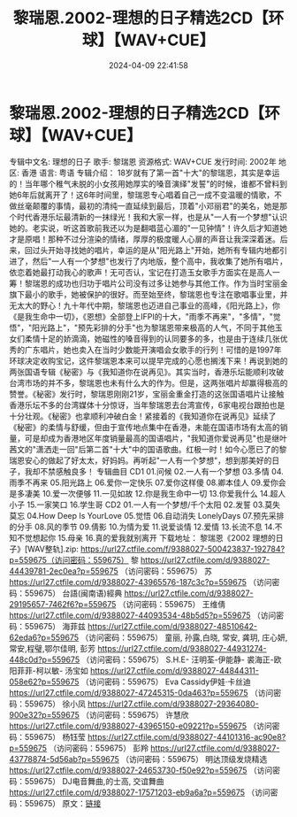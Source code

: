 ﻿---
title: 黎瑞恩.2002-理想的日子精选2CD【环球】【WAV+CUE】
date: 2024-04-09 22:41:58
categories: WAV车载音乐、镜像
tags: 华语中文
---
# 黎瑞恩.2002-理想的日子精选2CD【环球】【WAV+CUE】

专辑中文名: 理想的日子
歌手: 黎瑞恩
资源格式: WAV+CUE
发行时间: 2002年
地区: 香港
语言: 粤语
专辑介绍：
18岁就有了第一首"十大"的黎瑞恩，其实是幸运的！当年哪个稚气未脱的小女孩用她厚实的嗓音演绎"发誓"的时候，谁都不曾料到她6年后就离开了！这6年时间里，黎瑞恩专心唱着自己一成不变温暖的情歌，不做丝毫颠覆的事情，最初的清纯一直延续到最后，顶着"小邓丽君"的美名，她是那个时代香港乐坛最清新的一抹绿光！我和大家一样，也是从"一人有一个梦想"认识她的。老实说，听这首歌前我还以为是翻唱蓝心湄的"一见钟情"！许久后才知道她才是原唱！那种不过分渲染的情绪，厚厚的极度暖人心扉的声音让我深深着迷。后来，回过头开始寻找她的唱片，幸运的是从"阳光路上"开始，她所有专辑内地都引进了，然后"一人有一个梦想"也发行了内地版，整个高中，我收集了她所有唱片，依恋着她最打动我心的歌声！无可否认，宝记在打造玉女歌手方面实在是高人一筹！黎瑞恩的成功也归功于唱片公司没有过多让她参与其他工作。作为当时宝丽金旗下最小的歌手，她被保护的很好。而至始至终，黎瑞恩也专注在歌唱事业里，并无太大的野心！九十年代中期，黎瑞恩也迈进自己事业的高峰，《阳光路上》，你《是我生命中一切》，《恩想》全部登上IFPI的十大，"雨季不再来"，"多情"，"觉悟"，"阳光路上"，"预先彩排的分手"也为黎瑞恩带来极高的人气，不同于其他玉女们柔情十足的娇滴滴，她磁性的嗓音得到的认同要多的多，也是由于连续几张优秀的广东唱片，她也卖入在当时少数能开演唱会女歌手的行列！可惜的是1997年环球决定收购宝记，这件黎瑞恩本来可以提早完成的心愿也搁浅下来！再说到她的两张国语专辑《秘密》与《我知道你在说再见》。其实当时，香港乐坛能顺利攻破台湾市场的并不多，黎瑞恩也未有什么大的作为。但是，这两张唱片却赢得极高的赞誉。《秘密》发行时，黎瑞恩刚刚21岁，宝丽金重金打造的这张国语唱片让接触香港乐坛不多的台湾媒体十分惊讶，当年黎瑞恩去台湾宣传，6家电视台跟拍也是十分壮观。《秘密》也拿顺利冲破白金！紧接着的《我知道你在说再见》延续了《秘密》的柔情与舒缓，但由于宣传地点集中在香港，未能在国语市场有太高的销量，可是却成为香港地区年度销量最高的国语唱片，"我知道你爱说再见"也是继叶茜文的"潇洒走一回"后第二首"十大"中的国语歌曲。红极一时！如今心愿已了的黎瑞恩安心的做起了好太太，好妈妈。再听起"一人有一个梦想"，想到那美好的日子，我却不禁感触良多！
专辑曲目
CD1
01.问候
02.一人有一个梦想
03.多情
04.雨季不再来
05.阳光路上
06.爱你一定快乐
07.爱你这样傻
08.卿本佳人
09.爱你会是多凄美
10.爱一次便够
11.一见如故
12.你是我生命中一切
13.你爱我什么
14.超人小子
15.一家笑口
16.学生哥
CD2
01.一人有一个梦想/千个太阳
02.发誓
03.莫失莫忘
04.How Deep Is YourLove
05.觉悟
06.自动消失 LonelyDays
07.预先采排的分手
08.风的季节
09.倩影
10.为情为爱
11.说爱谈情
12.爱情
13.长流不息
14.不知不觉想起你
15.母亲
16.真的爱我就别离开
下载地址：
黎瑞恩《2002 理想的日子》[WAV整轨].zip: https://url27.ctfile.com/f/9388027-500423837-192784?p=559675（访问密码：559675）
黎
https://url27.ctfile.com/d/9388027-44439781-2ec0ea?p=559675
（访问密码：559675）
苏
https://url27.ctfile.com/d/9388027-43965576-187c3c?p=559675
（访问密码：559675）
台語(闽南语)經典
https://url27.ctfile.com/d/9388027-29195657-7462f6?p=559675
（访问密码：559675）
王维倩
https://url27.ctfile.com/d/9388027-44093534-48b5d5?p=559675
（访问密码：559675）
海菲兹
https://url27.ctfile.com/d/9388027-48510642-62eda6?p=559675
（访问密码：559675）
童丽, 孙露,白晓, 常安, 龚玥, 庄心妍, 常安,程璧,鄂尔佳明, 彭芳
https://url27.ctfile.com/d/9388027-44931274-448c0d?p=559675
（访问密码：559675）
S.H.E- 汪明荃-伊能静- 裘海正-欧阳菲菲-柯以敏- 汤宝如
https://url27.ctfile.com/d/9388027-44844311-058e62?p=559675
（访问密码：559675）
Eva Cassidy伊娃·卡丝迪
https://url27.ctfile.com/d/9388027-47245315-0da463?p=559675
（访问密码：559675）
徐小凤
https://url27.ctfile.com/d/9388027-29364080-900e32?p=559675
（访问密码：559675）
许慧欣
https://url27.ctfile.com/d/9388027-43965150-e09221?p=559675
（访问密码：559675）
杨钰莹
https://url27.ctfile.com/d/9388027-44101316-ac90e8?p=559675
（访问密码：559675）
彭羚
https://url27.ctfile.com/d/9388027-43778874-5d56ab?p=559675
（访问密码：559675）
明达顶级发烧精选
https://url27.ctfile.com/d/9388027-24653730-f50e92?p=559675
（访问密码：559675）
DJ电音舞曲,的士高, 交谊舞曲
https://url27.ctfile.com/d/9388027-17571203-eb9a6a?p=559675
（访问密码：559675）
原文：[链接](https://blog.sina.com.cn/s/blog_1647c7e760103152x.html)